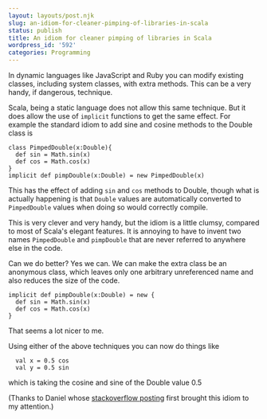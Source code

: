 ```yaml
---
layout: layouts/post.njk
slug: an-idiom-for-cleaner-pimping-of-libraries-in-scala
status: publish
title: An idiom for cleaner pimping of libraries in Scala
wordpress_id: '592'
categories: Programming
---
```


In dynamic languages like JavaScript and Ruby you can modify existing classes, including system classes, with extra methods.  This can be a very handy, if dangerous, technique.

Scala, being a static language does not allow this same technique.  But it does allow the use of `implicit` functions to get the same effect.  For example the standard idiom to add sine and cosine methods to the Double class is


    class PimpedDouble(x:Double){
      def sin = Math.sin(x)
      def cos = Math.cos(x)
    }
    implicit def pimpDouble(x:Double) = new PimpedDouble(x)


This has the effect of adding `sin` and `cos` methods to Double, though what is actually happening is that `Double` values are automatically converted to `PimpedDouble` values when doing so would correctly compile.

This is very clever and very handy, but the idiom is a little clumsy, compared to most of Scala's elegant features.  It is annoying to have to invent two names `PimpedDouble` and `pimpDouble` that are never referred to anywhere else in the code.

Can we do better?  Yes we can.  We can make the extra class be an anonymous class, which leaves only one arbitrary unreferenced name and also reduces the size of the code.


    implicit def pimpDouble(x:Double) = new {
      def sin = Math.sin(x)
      def cos = Math.cos(x)
    }


That seems a lot nicer to me.

Using either of the above techniques you can now do things like


      val x = 0.5 cos
      val y = 0.5 sin


which is taking the cosine and sine of the Double value 0.5

(Thanks to Daniel whose [stackoverflow posting](http://stackoverflow.com/questions/1913591/understanding-why-pimp-my-library-was-defined-that-way-in-scala/1913961#1913961) first brought this idiom to my attention.)
